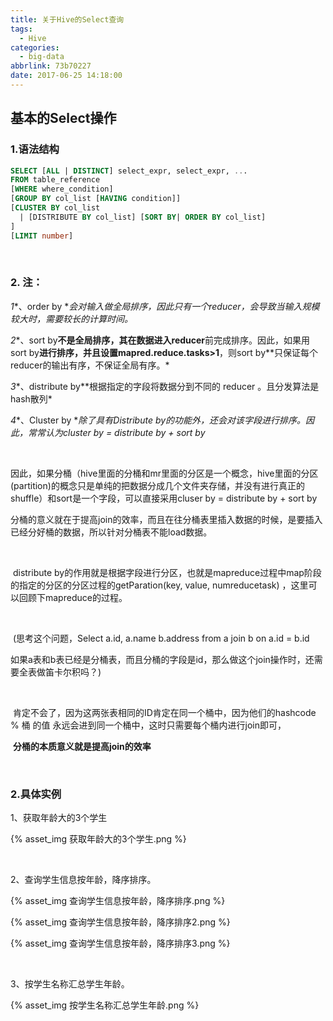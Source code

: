 ```yaml
---
title: 关于Hive的Select查询
tags:
  - Hive
categories:
  - big-data
abbrlink: 73b70227
date: 2017-06-25 14:18:00
---
```


## 基本的Select操作

### 1.语法结构

```sql
SELECT [ALL | DISTINCT] select_expr, select_expr, ... 
FROM table_reference
[WHERE where_condition] 
[GROUP BY col_list [HAVING condition]] 
[CLUSTER BY col_list 
  | [DISTRIBUTE BY col_list] [SORT BY| ORDER BY col_list] 
] 
[LIMIT number]
```

<br/>

###  2. 注：

*1**、order by **会对输入做全局排序，因此只有一个reducer，会导致当输入规模较大时，需要较长的计算时间。*

*2**、sort by**不是全局排序，其在数据进入reducer**前完成排序。因此，如果用sort by**进行排序，并且设置mapred.reduce.tasks>1**，则sort by**只保证每个reducer的输出有序，不保证全局有序。*

*3**、distribute by**根据指定的字段将数据分到不同的  reducer 。且分发算法是hash散列*

*4**、Cluster by **除了具有Distribute  by的功能外，还会对该字段进行排序。因此，常常认为cluster by = distribute by + sort by*

<br/>

​	因此，如果分桶（hive里面的分桶和mr里面的分区是一个概念，hive里面的分区(partition)的概念只是单纯的把数据分成几个文件夹存储，并没有进行真正的shuffle）和sort是一个字段，可以直接采用cluser by = distribute by + sort by 

​	分桶的意义就在于提高join的效率，而且在往分桶表里插入数据的时候，是要插入已经分好桶的数据，所以针对分桶表不能load数据。

<br/>

​	distribute by的作用就是根据字段进行分区，也就是mapreduce过程中map阶段的指定的分区的分区过程的getParation(key, value, numreducetask)  ，这里可以回顾下mapreduce的过程。

<br/>

​	(思考这个问题，Select a.id, a.name b.address from a join b on a.id = b.id

如果a表和b表已经是分桶表，而且分桶的字段是id，那么做这个join操作时，还需要全表做笛卡尔积吗？)

<br/>

​	肯定不会了，因为这两张表相同的ID肯定在同一个桶中，因为他们的hashcode % 桶 的值  永远会进到同一个桶中，这时只需要每个桶内进行join即可，

​	**分桶的本质意义就是提高join的效率**

<br/>

### 2.具体实例

1、获取年龄大的3个学生

{% asset_img 获取年龄大的3个学生.png %}

<br/>

2、查询学生信息按年龄，降序排序。

{% asset_img 查询学生信息按年龄，降序排序.png %}

{% asset_img 查询学生信息按年龄，降序排序2.png %}

{% asset_img 查询学生信息按年龄，降序排序3.png %}

<br/>

3、按学生名称汇总学生年龄。

{% asset_img 按学生名称汇总学生年龄.png %}